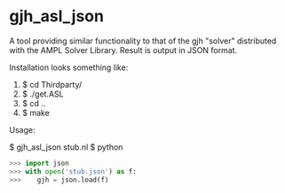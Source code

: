 # gjh_asl_json
A tool providing similar functionality to that of the gjh
"solver" distributed with the AMPL Solver Library. Result is
output in JSON format.

Installation looks something like:
 1. $ cd Thirdparty/
 2. $ ./get.ASL
 3. $ cd ..
 4. $ make

Usage:

$ gjh_asl_json stub.nl
$ python
```python
>>> import json
>>> with open('stub.json') as f:
>>>    gjh = json.load(f)
```
